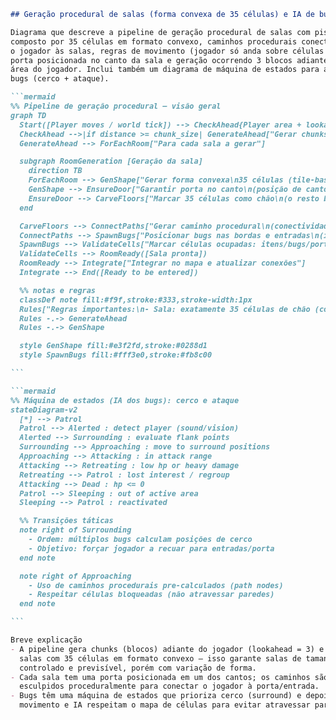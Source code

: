 ````markdown
## Geração procedural de salas (forma convexa de 35 células) e IA de bugs

Diagrama que descreve a pipeline de geração procedural de salas com piso
composto por 35 células em formato convexo, caminhos procedurais conectando
o jogador às salas, regras de movimento (jogador só anda sobre células vazias),
porta posicionada no canto da sala e geração ocorrendo 3 blocos adiante da
área do jogador. Inclui também um diagrama de máquina de estados para a IA dos
bugs (cerco + ataque).

```mermaid
%% Pipeline de geração procedural — visão geral
graph TD
  Start([Player moves / world tick]) --> CheckAhead{Player area + lookahead}
  CheckAhead -->|if distance >= chunk_size| GenerateAhead["Gerar chunks 3 blocos à frente"]
  GenerateAhead --> ForEachRoom["Para cada sala a gerar"]

  subgraph RoomGeneration [Geração da sala]
    direction TB
    ForEachRoom --> GenShape["Gerar forma convexa\n35 células (tile-based)"]
    GenShape --> EnsureDoor["Garantir porta no canto\n(posição de canto válida)"]
    EnsureDoor --> CarveFloors["Marcar 35 células como chão\n(o resto bloqueado)"]
  end

  CarveFloors --> ConnectPaths["Gerar caminho procedural\n(conectividade: A* / carve walk)"]
  ConnectPaths --> SpawnBugs["Posicionar bugs nas bordas e entradas\n(instrumentar IA de cerco)"]
  SpawnBugs --> ValidateCells["Marcar células ocupadas: itens/bugs/portas\n(jogador só pode andar sobre vazias)"]
  ValidateCells --> RoomReady([Sala pronta])
  RoomReady --> Integrate["Integrar no mapa e atualizar conexões"]
  Integrate --> End([Ready to be entered])

  %% notas e regras
  classDef note fill:#f9f,stroke:#333,stroke-width:1px
  Rules["Regras importantes:\n- Sala: exatamente 35 células de chão (convexo)\n- Porta: posição obrigatória em um canto da sala\n- Movimentação: jogador só sobre células vazias\n- Geração lookahead: 3 blocos adiante do jogador\n- Caminhos: gerados proceduralmente garantindo conectividade"]:::note
  Rules -.-> GenerateAhead
  Rules -.-> GenShape

  style GenShape fill:#e3f2fd,stroke:#0288d1
  style SpawnBugs fill:#fff3e0,stroke:#fb8c00

``` 

```mermaid
%% Máquina de estados (IA dos bugs): cerco e ataque
stateDiagram-v2
  [*] --> Patrol
  Patrol --> Alerted : detect player (sound/vision)
  Alerted --> Surrounding : evaluate flank points
  Surrounding --> Approaching : move to surround positions
  Approaching --> Attacking : in attack range
  Attacking --> Retreating : low hp or heavy damage
  Retreating --> Patrol : lost interest / regroup
  Attacking --> Dead : hp <= 0
  Patrol --> Sleeping : out of active area
  Sleeping --> Patrol : reactivated

  %% Transições táticas
  note right of Surrounding
    - Ordem: múltiplos bugs calculam posições de cerco
    - Objetivo: forçar jogador a recuar para entradas/porta
  end note

  note right of Approaching
    - Uso de caminhos procedurais pre-calculados (path nodes)
    - Respeitar células bloqueadas (não atravessar paredes)
  end note

```

Breve explicação
- A pipeline gera chunks (blocos) adiante do jogador (lookahead = 3) e monta
  salas com 35 células em formato convexo — isso garante salas de tamanho
  controlado e previsível, porém com variação de forma.
- Cada sala tem uma porta posicionada em um dos cantos; os caminhos são
  esculpidos proceduralmente para conectar o jogador à porta/entrada.
- Bugs têm uma máquina de estados que prioriza cerco (surround) e depois ataque;
  movimento e IA respeitam o mapa de células para evitar atravessar paredes.

````
